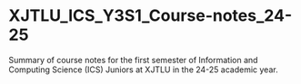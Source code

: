 # XJTLU_ICS_Y3S1_Course-notes_24-25
Summary of course notes for the first semester of Information and Computing Science (ICS) Juniors at XJTLU in the 24-25 academic year. 
